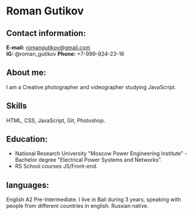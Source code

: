 # Roman Gutikov
## Contact information:
**E-mail:** romangutikov@gmail.com \
**IG:** @roman_gutikov 
**Phone:** +7-999-924-23-16
## **About me:**
I am a Creative photographer and videographer studying JavaScript.
## Skills
HTML, CSS, JavaScript, Git, Photoshop.
## **Education:**
* National Research University "Moscow Power Engineering Institute" - Bachelor degree "Electrical Power Systems and Networks".
* RS School courses JS/Front-end.
## **languages:**
English A2 Pre-Intermediate. I live in Bali during 3 years, speaking with people from different countries in english.
Russian native.
